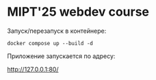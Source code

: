 # MIPT'25 webdev course

Запуск/перезапуск в контейнере:

```
docker compose up --build -d
```

Приложение запускается по адресу:

http://127.0.0.1:80/
